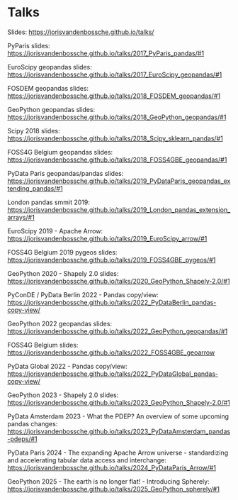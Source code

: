 # Talks

Slides: https://jorisvandenbossche.github.io/talks/

PyParis slides: https://jorisvandenbossche.github.io/talks/2017_PyParis_pandas/#1

EuroScipy geopandas slides: https://jorisvandenbossche.github.io/talks/2017_EuroScipy_geopandas/#1

FOSDEM geopandas slides: https://jorisvandenbossche.github.io/talks/2018_FOSDEM_geopandas/#1

GeoPython geopandas slides: https://jorisvandenbossche.github.io/talks/2018_GeoPython_geopandas/#1

Scipy 2018 slides: https://jorisvandenbossche.github.io/talks/2018_Scipy_sklearn_pandas/#1

FOSS4G Belgium geopandas slides: https://jorisvandenbossche.github.io/talks/2018_FOSS4GBE_geopandas/#1

PyData Paris geopandas/pandas slides: https://jorisvandenbossche.github.io/talks/2019_PyDataParis_geopandas_extending_pandas/#1

London pandas smmit 2019: https://jorisvandenbossche.github.io/talks/2019_London_pandas_extension_arrays/#1

EuroScipy 2019 - Apache Arrow: https://jorisvandenbossche.github.io/talks/2019_EuroScipy_arrow/#1

FOSS4G Belgium 2019 pygeos slides: https://jorisvandenbossche.github.io/talks/2019_FOSS4GBE_pygeos/#1

GeoPython 2020 - Shapely 2.0 slides: https://jorisvandenbossche.github.io/talks/2020_GeoPython_Shapely-2.0/#1

PyConDE / PyData Berlin 2022 - Pandas copy/view: https://jorisvandenbossche.github.io/talks/2022_PyDataBerlin_pandas-copy-view/

GeoPython 2022 geopandas slides: https://jorisvandenbossche.github.io/talks/2022_GeoPython_geopandas/#1

FOSS4G Belgium slides: https://jorisvandenbossche.github.io/talks/2022_FOSS4GBE_geoarrow

PyData Global 2022 - Pandas copy/view: https://jorisvandenbossche.github.io/talks/2022_PyDataGlobal_pandas-copy-view/

GeoPython 2023 - Shapely 2.0 slides: https://jorisvandenbossche.github.io/talks/2023_GeoPython_Shapely-2.0/#1

PyData Amsterdam 2023 - What the PDEP? An overview of some upcoming pandas changes: https://jorisvandenbossche.github.io/talks/2023_PyDataAmsterdam_pandas-pdeps/#1

PyData Paris 2024 - The expanding Apache Arrow universe - standardizing and accelerating tabular data access and interchange: https://jorisvandenbossche.github.io/talks/2024_PyDataParis_Arrow/#1


GeoPython 2025 - The earth is no longer flat! - Introducing Spherely: https://jorisvandenbossche.github.io/talks/2025_GeoPython_spherely/#1

